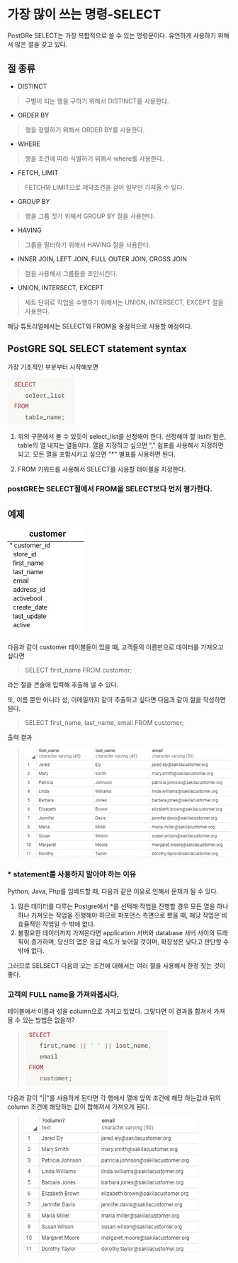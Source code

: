 # 가장 많이 쓰는 명령-SELECT

PostGRe SELECT는 가장 복합적으로 쓸 수 있는 명령문이다. 유연하게 사용하기 위해서 많은 절을 갖고 있다.

## 절 종류
* DISTINCT
> 구별이 되는 행을 구하기 위해서 DISTINCT를 사용한다.

* ORDER BY
>  행을 정렬하기 위해서 ORDER BY를 사용한다. 

* WHERE
> 행을 조건에 따라 식별하기 위해서 where를 사용한다.

* FETCH, LIMIT
> FETCH와 LIMIT으로 제약조건을 걸어 일부만 가져올 수 있다.

* GROUP BY
> 행을 그룹 짓기 위해서 GROUP BY 절을 사용한다.

* HAVING
> 그룹을 필터하기 위해서 HAVING 절을 사용한다.

* INNER JOIN, LEFT JOIN, FULL OUTER JOIN, CROSS JOIN
> 절을 사용해서 그룹들을 조인시킨다.

* UNION, INTERSECT, EXCEPT
> 세트 단위로 작업을 수행하기 위해서는 UNION, INTERSECT, EXCEPT 절을 사용한다.


해당 튜토리얼에서는 SELECT와 FROM을 중점적으로 사용할 예정이다.

## PostGRE SQL SELECT statement syntax

가장 기초적인 부분부터 시작해보면

![Alt text](image.png)

1. 위의 구문에서 볼 수 있듯이 select_list를 선정해야 한다. 선정해야 할 list라 함은, table의 열 내지는 열들이다. 열을 지정하고 싶으면 "," 쉼표를 사용해서 지정하면 되고, 모든 열을 포함시키고 싶으면 "*" 별표를 사용하면 된다.

2. FROM 키워드를 사용해서 SELECT를 사용할 테이블을 지정한다.

### postGRE는 SELECT절에서 FROM을 SELECT보다 먼저 평가한다.


## 예제
![Alt text](image-1.png)

다음과 같이 customer 테이블들이 있을 떄, 고객들의 이름만으로 데이터를 가져오고 싶다면 

> SELECT first_name FROM customer;

라는 절을 콘솔에 입력해 추출해 낼 수 있다.

또, 이름 뿐만 아니라 성, 이메일까지 같이 추출하고 싶다면 다음과 같이 절을 작성하면된다.

> SELECT 
>   first_name,
>   last_name,
>   email
>FROM
> customer;

출력 결과
>![Alt text](image-2.png)

### * statement를 사용하지 말아야 하는 이유
 Python, Java, Php를 임베드할 때, 다음과 같은 이유로 인해서 문제가 될 수 있다.

 1. 많은 데이터를 다루는 Postgre에서 *를 선택해 작업을 진행할 경우 모든 열을 하나하나 가져오는 작업을 진행해야 하므로 퍼포먼스 측면으로 봤을 때, 해당 작업은 비효율적인 작업일 수 밖에 없다.
 2. 불필요한 데이터까지 가져온다면 application 서버와 database 서버 사이의 트래픽이 증가하며, 당신의 앱은 응답 속도가 늦어질 것이며, 확장성은 낮다고 판단할 수 밖에 없다.

 그러므로 SELSECT 다음의 오는 조건에 대해서는 여러 절을 사용해서 한정 짓는 것이 좋다.

 ### 고객의 FULL name을 가져와봅시다.

 테이블에서 이름과 성을 column으로 가지고 있었다. 그렇다면 이 결과를 합쳐서 가져올 수 있는 방법은 없을까?

 >![Alt text](image-3.png)

다음과 같이 "||"를 사용하게 된다면 각 행에서 열에 앞의 조건에 해당 하는값과 뒤의 column 조건에 해당하는 값이 합해져서 가져오게 된다.
>![Alt text](image-4.png)




